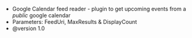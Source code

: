 * Google Calendar feed reader - plugin to get upcoming events from a *public* google calendar
* Parameters: FeedUri, MaxResults & DisplayCount
* @version 1.0